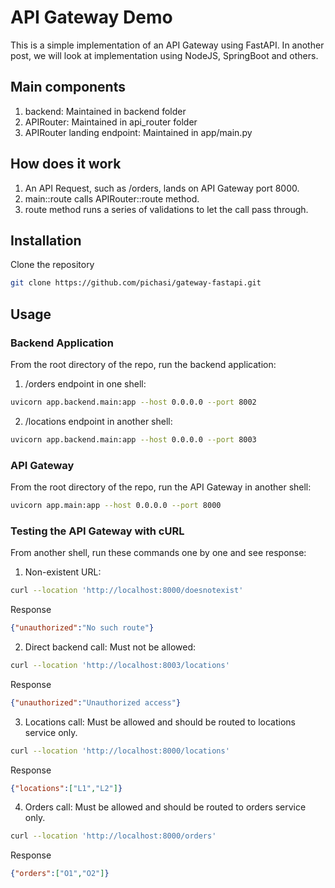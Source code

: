 # API Gateway Demo

This is a simple implementation of an API Gateway using FastAPI. In another post, we will look at implementation using NodeJS, SpringBoot and others.

## Main components
1. backend: Maintained in backend folder
2. APIRouter: Maintained in api_router folder
3. APIRouter landing endpoint: Maintained in app/main.py

## How does it work

1. An API Request, such as /orders, lands on API Gateway port 8000.
2. main::route calls APIRouter::route method.
3. route method runs a series of validations to let the call pass through.

## Installation

Clone the repository
```bash
git clone https://github.com/pichasi/gateway-fastapi.git
```

## Usage

### Backend Application

From the root directory of the repo, run the backend application:

1. /orders endpoint in one shell:
```bash
uvicorn app.backend.main:app --host 0.0.0.0 --port 8002
```

2. /locations endpoint in another shell:
```bash
uvicorn app.backend.main:app --host 0.0.0.0 --port 8003
```

### API Gateway

From the root directory of the repo, run the API Gateway in another shell:

```bash
uvicorn app.main:app --host 0.0.0.0 --port 8000
```

### Testing the API Gateway with cURL

From another shell, run these commands one by one and see response:

1. Non-existent URL:
```bash
curl --location 'http://localhost:8000/doesnotexist'
```
Response
```json
{"unauthorized":"No such route"}
```
2. Direct backend call: Must not be allowed:
```bash
curl --location 'http://localhost:8003/locations'
```
Response
```json
{"unauthorized":"Unauthorized access"}
```
3. Locations call: Must be allowed and should be routed to locations service only.
```bash
curl --location 'http://localhost:8000/locations'
```
Response
```json
{"locations":["L1","L2"]}
```
4. Orders call: Must be allowed and should be routed to orders service only.
```bash
curl --location 'http://localhost:8000/orders'
```
Response
```json
{"orders":["O1","O2"]}
```